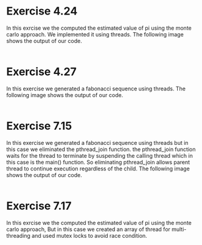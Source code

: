 # Exercise 4.24
In this exrcise we the computed the estimated value of pi using the monte carlo approach. We implemented it using threads. The following image shows the output of our code.
<br><br>
# Exercise 4.27
In this exercise we generated a fabonacci sequence using threads. The following image shows the output of our code.
<br><br>
# Exercise 7.15
In this exercise we generated a fabonacci sequence using threads but in this case we eliminated the pthread_join function. the pthread_join function waits for the thread to terminate by suspending the calling thread which in this case is the main() function. So eliminating pthread_join allows parent thread to continue execution regardless of the child. The following image shows the output of our code.
<br><br>
# Exercise 7.17
In this exrcise we the computed the estimated value of pi using the monte carlo approach, But in this case we created an array of thread for multi-threading and used mutex locks to avoid race condition.
<br><br>
